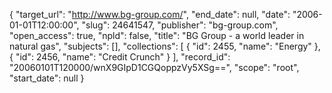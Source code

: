 {
  "target_url": "http://www.bg-group.com/", 
  "end_date": null, 
  "date": "2006-01-01T12:00:00", 
  "slug": 24641547, 
  "publisher": "bg-group.com", 
  "open_access": true, 
  "npld": false, 
  "title": "BG Group - a world leader in natural gas", 
  "subjects": [], 
  "collections": [
    {
      "id": 2455, 
      "name": "Energy"
    }, 
    {
      "id": 2456, 
      "name": "Credit Crunch"
    }
  ], 
  "record_id": "20060101T120000/wnX9GIpD1CGQoppzVy5XSg==", 
  "scope": "root", 
  "start_date": null
}

